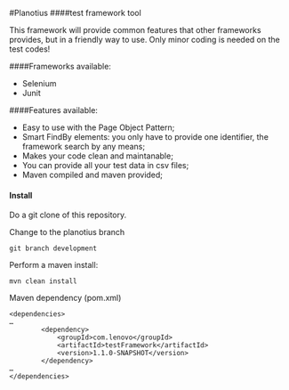 #Planotius 
####test framework tool

This framework will provide common features that other frameworks provides, but in a friendly way to use.
Only minor coding is needed on the test codes! 

####Frameworks available:

* Selenium
* Junit

####Features available:

* Easy to use with the Page Object Pattern;
* Smart FindBy elements: you only have to provide one identifier, the framework search by any means;
* Makes your code clean and maintanable;
* You can provide all your test data in csv files;
* Maven compiled and maven provided;





#### Install

Do a git clone of this repository.

Change to the planotius branch

```
git branch development
```

Perform a maven install:

```
mvn clean install
```



Maven dependency (pom.xml)

```
<dependencies>
…
        <dependency>
            <groupId>com.lenovo</groupId>
            <artifactId>testFramework</artifactId>
            <version>1.1.0-SNAPSHOT</version>
        </dependency>
…
</dependencies>
```

